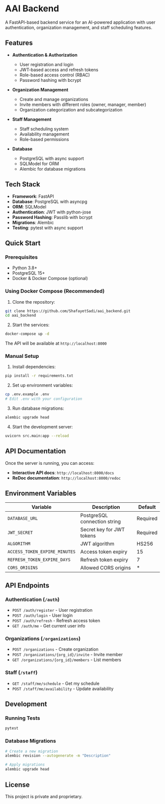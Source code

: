 # AAI Backend

A FastAPI-based backend service for an AI-powered application with user authentication, organization management, and staff scheduling features.

## Features

- **Authentication & Authorization**

  - User registration and login
  - JWT-based access and refresh tokens
  - Role-based access control (RBAC)
  - Password hashing with bcrypt

- **Organization Management**

  - Create and manage organizations
  - Invite members with different roles (owner, manager, member)
  - Organization categorization and subcategorization

- **Staff Management**

  - Staff scheduling system
  - Availability management
  - Role-based permissions

- **Database**
  - PostgreSQL with async support
  - SQLModel for ORM
  - Alembic for database migrations

## Tech Stack

- **Framework**: FastAPI
- **Database**: PostgreSQL with asyncpg
- **ORM**: SQLModel
- **Authentication**: JWT with python-jose
- **Password Hashing**: Passlib with bcrypt
- **Migrations**: Alembic
- **Testing**: pytest with async support

## Quick Start

### Prerequisites

- Python 3.8+
- PostgreSQL 15+
- Docker & Docker Compose (optional)

### Using Docker Compose (Recommended)

1. Clone the repository:

```bash
git clone https://github.com/ShafayetSadi/aai_backend.git
cd aai_backend
```

2. Start the services:

```bash
docker-compose up -d
```

The API will be available at `http://localhost:8000`

### Manual Setup

1. Install dependencies:

```bash
pip install -r requirements.txt
```

2. Set up environment variables:

```bash
cp .env.example .env
# Edit .env with your configuration
```

3. Run database migrations:

```bash
alembic upgrade head
```

4. Start the development server:

```bash
uvicorn src.main:app --reload
```

## API Documentation

Once the server is running, you can access:

- **Interactive API docs**: `http://localhost:8000/docs`
- **ReDoc documentation**: `http://localhost:8000/redoc`

## Environment Variables

| Variable                      | Description                  | Default  |
| ----------------------------- | ---------------------------- | -------- |
| `DATABASE_URL`                | PostgreSQL connection string | Required |
| `JWT_SECRET`                  | Secret key for JWT tokens    | Required |
| `ALGORITHM`                   | JWT algorithm                | HS256    |
| `ACCESS_TOKEN_EXPIRE_MINUTES` | Access token expiry          | 15       |
| `REFRESH_TOKEN_EXPIRE_DAYS`   | Refresh token expiry         | 7        |
| `CORS_ORIGINS`                | Allowed CORS origins         | \*       |

## API Endpoints

### Authentication (`/auth`)

- `POST /auth/register` - User registration
- `POST /auth/login` - User login
- `POST /auth/refresh` - Refresh access token
- `GET /auth/me` - Get current user info

### Organizations (`/organizations`)

- `POST /organizations` - Create organization
- `POST /organizations/{org_id}/invite` - Invite member
- `GET /organizations/{org_id}/members` - List members

### Staff (`/staff`)

- `GET /staff/me/schedule` - Get my schedule
- `POST /staff/me/availability` - Update availability

## Development

### Running Tests

```bash
pytest
```

### Database Migrations

```bash
# Create a new migration
alembic revision --autogenerate -m "Description"

# Apply migrations
alembic upgrade head
```

## License

This project is private and proprietary.
